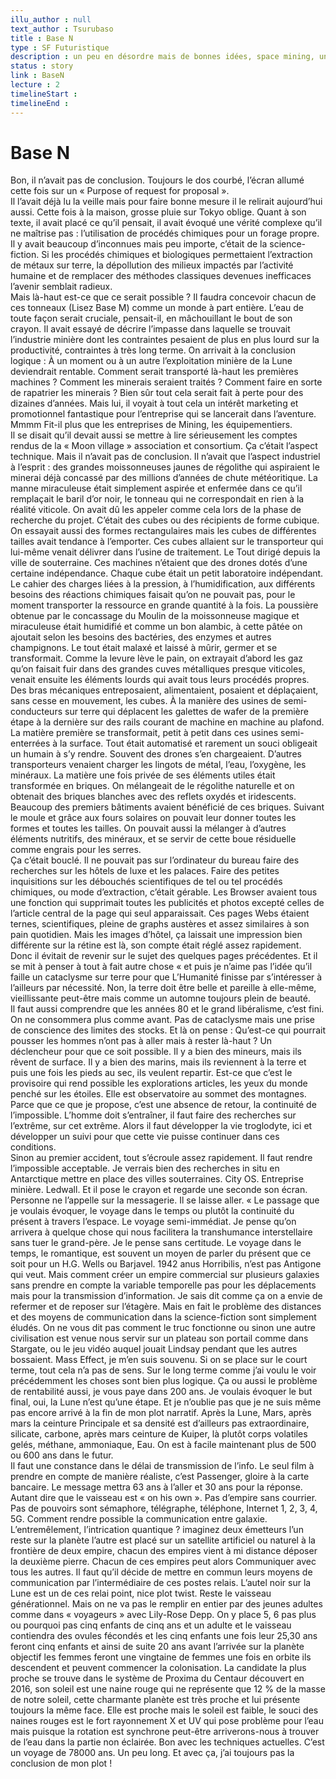 ```yaml
---
illu_author : null
text_author : Tsurubaso
title : Base N
type : SF Futuristique
description : un peu en désordre mais de bonnes idées, space mining, un empire spacial, utilisations des ressources lunaires…
status : story
link : BaseN
lecture : 2
timelineStart :
timelineEnd :
---
```


# Base N



Bon, il n’avait pas de conclusion. Toujours le dos courbé, l’écran allumé cette fois sur un « Purpose of request for proposal ».   
Il l’avait déjà lu la veille mais pour faire bonne mesure il le relirait aujourd’hui aussi. Cette fois à la maison, grosse pluie sur Tokyo oblige. Quant à son texte, il avait placé ce qu’il pensait, il avait évoqué une vérité complexe qu’il ne maîtrise pas : l’utilisation de procédés chimiques pour un forage propre. Il y avait beaucoup d’inconnues mais peu importe, c’était de la science-fiction. Si les procédés chimiques et biologiques permettaient l’extraction de métaux sur terre, la dépollution des milieux impactés par l’activité humaine et de remplacer des méthodes classiques devenues inefficaces l’avenir semblait radieux.   
Mais là-haut est-ce que ce serait possible ? Il faudra concevoir chacun de ces tonneaux (Lisez Base M) comme un monde à part entière. L’eau de toute façon serait cruciale, pensait-il, en mâchouillant le bout de son crayon.
Il avait essayé de décrire l’impasse dans laquelle se trouvait l’industrie minière dont les contraintes pesaient de plus en plus lourd sur la productivité, contraintes à très long terme. On arrivait à la conclusion logique :
À un moment ou à un autre l’exploitation minière de la Lune deviendrait rentable. Comment serait transporté là-haut les premières machines ? Comment les minerais seraient traités ? Comment faire en sorte de rapatrier les minerais ? Bien sûr tout cela serait fait à perte pour des dizaines d’années. Mais lui, il voyait à tout cela un intérêt marketing et promotionnel fantastique pour l’entreprise qui se lancerait dans l’aventure. Mmmm Fit-il plus que les entreprises de Mining, les équipementiers.   
Il se disait qu’il devait aussi se mettre à lire sérieusement les comptes rendus de la « Moon village » association et consortium. Ça c’était l’aspect technique. Mais il n’avait pas de conclusion. Il n’avait que l’aspect industriel à l’esprit : des grandes moissonneuses jaunes de régolithe qui aspiraient le minerai déjà concassé par des millions d’années de chute météoritique. La manne miraculeuse était simplement aspirée et enfermée dans ce qu’il remplaçait le baril d’or noir, le tonneau qui ne correspondait en rien à la réalité viticole.
On avait dû les appeler comme cela lors de la phase de recherche du projet. C’était des cubes ou des récipients de forme cubique. On essayait aussi des formes rectangulaires mais les cubes de différentes tailles avait tendance à l’emporter. Ces cubes allaient sur le transporteur qui lui-même venait délivrer dans l’usine de traitement. Le Tout dirigé depuis la ville de souterraine. Ces machines n’étaient que des drones dotés d’une certaine indépendance. Chaque cube était un petit laboratoire indépendant. Le cahier des charges liées à la pression, à l’humidification, aux différents besoins des réactions chimiques faisait qu’on ne pouvait pas, pour le moment transporter la ressource en grande quantité à la fois. La poussière obtenue par le concassage du Moulin de la moissonneuse magique et miraculeuse était humidifié et comme un bon alambic, à cette pâtée on ajoutait selon les besoins des bactéries, des enzymes et autres champignons. Le tout était malaxé et laissé à mûrir, germer et se transformait. Comme la levure lève le pain, on extrayait d’abord les gaz qu’on faisait fuir dans des grandes cuves métalliques presque viticoles, venait ensuite les éléments lourds qui avait tous leurs procédés propres.   
Des bras mécaniques entreposaient, alimentaient, posaient et déplaçaient, sans cesse en mouvement, les cubes. À la manière des usines de semi-conducteurs sur terre qui déplacent les galettes de wafer de la première étape à la dernière sur des rails courant de machine en machine au plafond. La matière première se transformait, petit à petit dans ces usines semi-enterrées à la surface. Tout était automatisé et rarement un souci obligeait un humain à s’y rendre. Souvent des drones s’en chargeaient. D’autres transporteurs venaient charger les lingots de métal, l’eau, l’oxygène, les minéraux. La matière une fois privée de ses éléments utiles était transformée en briques. On mélangeait de le régolithe naturelle et on obtenait des briques blanches avec des reflets oxydés et iridescents. Beaucoup des premiers bâtiments avaient bénéficié de ces briques. Suivant le moule et grâce aux fours solaires on pouvait leur donner toutes les formes et toutes les tailles. On pouvait aussi la mélanger à d’autres éléments nutritifs, des minéraux, et se servir de cette boue résiduelle comme engrais pour les serres.   
Ça c’était bouclé. Il ne pouvait pas sur l’ordinateur du bureau faire des recherches sur les hôtels de luxe et les palaces. Faire des petites inquisitions sur les débouchés scientifiques de tel ou tel procédés chimiques, ou mode d’extraction, c’était gérable. Les Browser avaient tous une fonction qui supprimait toutes les publicités et photos excepté celles de l’article central de la page qui seul apparaissait. Ces pages Webs étaient ternes, scientifiques, pleine de graphs austères et assez similaires à son pain quotidien. Mais les images d’hôtel, ça laissait une impression bien différente sur la rétine est là, son compte était réglé assez rapidement. Donc il évitait de revenir sur le sujet des quelques pages précédentes. Et il se mit à penser à tout à fait autre chose « et puis je n’aime pas l’idée qu’il faille un cataclysme sur terre pour que L’Humanité finisse par s’intéresser à l’ailleurs par nécessité. Non, la terre doit être belle et pareille à elle-même, vieillissante peut-être mais comme un automne toujours plein de beauté.   
Il faut aussi comprendre que les années 80 et le grand libéralisme, c’est fini. On ne consommera plus comme avant. Pas de cataclysme mais une prise de conscience des limites des stocks.
Et là on pense : Qu’est-ce qui pourrait pousser les hommes n’ont pas à aller mais à rester là-haut ? Un déclencheur pour que ce soit possible. Il y a bien des mineurs, mais ils rêvent de surface. Il y a bien des marins, mais ils reviennent à la terre et puis une fois les pieds au sec, ils veulent repartir. Est-ce que c’est le provisoire qui rend possible les explorations articles, les yeux du monde penché sur les étoiles. Elle est observatoire au sommet des montagnes. Parce que ce que je propose, c’est une absence de retour, la continuité de l’impossible. L’homme doit s’entraîner, il faut faire des recherches sur l’extrême, sur cet extrême. Alors il faut développer la vie troglodyte, ici et développer un suivi pour que cette vie puisse continuer dans ces conditions.   
Sinon au premier accident, tout s’écroule assez rapidement. Il faut rendre l’impossible acceptable. Je verrais bien des recherches in situ en Antarctique mettre en place des villes souterraines. City OS. Entreprise minière. Ledwall. Et il pose le crayon et regarde une seconde son écran. Personne ne l’appelle sur la messagerie. Il se laisse aller. « Le passage que je voulais évoquer, le voyage dans le temps ou plutôt la continuité du présent à travers l’espace. Le voyage semi-immédiat. Je pense qu’on arrivera à quelque chose qui nous facilitera la transhumance interstellaire sans tuer le grand-père. Je le pense sans certitude. Le voyage dans le temps, le romantique, est souvent un moyen de parler du présent que ce soit pour un H.G. Wells ou Barjavel. 1942 anus Horribilis, n’est pas Antigone qui veut. Mais comment créer un empire commercial sur plusieurs galaxies sans prendre en compte la variable temporelle pas pour les déplacements mais pour la transmission d’information.
Je sais dit comme ça on a envie de refermer et de reposer sur l’étagère. Mais en fait le problème des distances et des moyens de communication dans la science-fiction sont simplement éludés. On ne vous dit pas comment le truc fonctionne ou sinon une autre civilisation est venue nous servir sur un plateau son portail comme dans Stargate, ou le jeu vidéo auquel jouait Lindsay pendant que les autres bossaient. Mass Effect, je m’en suis souvenu.
Si on se place sur le court terme, tout cela n’a pas de sens. Sur le long terme comme j’ai voulu le voir précédemment les choses sont bien plus logique. Ça ou aussi le problème de rentabilité aussi, je vous paye dans 200 ans. Je voulais évoquer le but final, oui, la Lune n’est qu’une étape. Et je n’oublie pas que je ne suis même pas encore arrivé à la fin de mon plot narratif. Après la Lune, Mars, après mars la ceinture Principale et sa densité est d’ailleurs pas extraordinaire, silicate, carbone, après mars ceinture de Kuiper, là plutôt corps volatiles gelés, méthane, ammoniaque, Eau. On est à facile maintenant plus de 500 ou 600 ans dans le futur.   
Il faut une constance dans le délai de transmission de l’info. Le seul film à prendre en compte de manière réaliste, c’est Passenger, gloire à la carte bancaire. Le message mettra 63 ans à l’aller et 30 ans pour la réponse. Autant dire que le vaisseau est « on his own ».
Pas d’empire sans courrier. Pas de pouvoirs sont sémaphore, télégraphe, téléphone, Internet 1, 2, 3, 4, 5G. Comment rendre possible la communication entre galaxie. L’entremêlement, l’intrication quantique ? imaginez deux émetteurs l’un reste sur la planète l’autre est placé sur un satellite artificiel ou naturel à la frontière de deux empire, chacun des empires vient à mi distance déposer la deuxième pierre. Chacun de ces empires peut alors Communiquer avec tous les autres. Il faut qu’il décide de mettre en commun leurs moyens de communication par l’intermédiaire de ces postes relais. L’autel noir sur la Lune est un de ces relai point, nice plot twist.
Reste le vaisseau générationnel. Mais on ne va pas le remplir en entier par des jeunes adultes comme dans « voyageurs » avec Lily-Rose Depp. On y place 5, 6 pas plus ou pourquoi pas cinq enfants de cinq ans et un adulte et le vaisseau contiendra des ovules fécondés et les cinq enfants une fois leur 25,30 ans feront cinq enfants et ainsi de suite 20 ans avant l’arrivée sur la planète objectif les femmes feront une vingtaine de femmes une fois en orbite ils descendent et peuvent commencer la colonisation. La candidate la plus proche se trouve dans le système de Proxima du Centaur découvert en 2016, son soleil est une naine rouge qui ne représente que 12 % de la masse de notre soleil, cette charmante planète est très proche et lui présente toujours la même face. Elle est proche mais le soleil est faible, le souci des naines rouges est le fort rayonnement X et UV qui pose problème pour l’eau mais puisque la rotation est synchrone peut-être arriverons-nous à trouver de l’eau dans la partie non éclairée. Bon avec les techniques actuelles. C’est un voyage de 78000 ans. Un peu long. Et avec ça, j’ai toujours pas la conclusion de mon plot !

